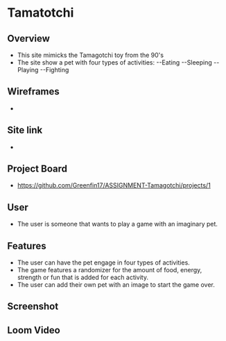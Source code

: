 # Tamatotchi
## Overview
- This site mimicks the Tamagotchi toy from the 90's
- The site show a pet with four types of activities:
--Eating
--Sleeping
--Playing
--Fighting
  
## Wireframes
- 
 
## Site link
- 

## Project Board
- https://github.com/Greenfin17/ASSIGNMENT-Tamagotchi/projects/1

## User
- The user is someone that wants to play a game with an imaginary pet.

## Features
- The user can have the pet engage in four types of activities.
- The game features a randomizer for the amount of food, energy, strength or fun that is added for each activity.
- The user can add their own pet with an image to start the game over.
  
## Screenshot
  

## Loom Video
  
  
